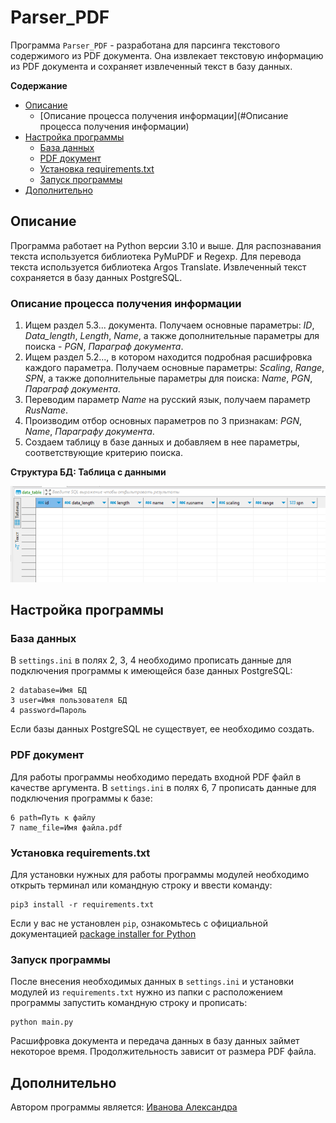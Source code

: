 <!-- omit in toc -->
# Parser_PDF

Программа `Parser_PDF` - разработанa для парсинга текстового содержимого из PDF документа. Она извлекает текстовую информацию из PDF документа и сохраняет извлеченный текст в базу данных.

**Содержание**
- [Описание](#описание)
  - [Описание процесса получения информации](#Описание процесса получения информации)
- [Настройка программы](#настройка-программы)
  - [База данных](#база-данных)
  - [PDF документ](#PDF-документ)
  - [Установка requirements.txt](#установка-requirementstxt)
  - [Запуск программы](#запуск-программы)
- [Дополнительно](#дополнительно)

## Описание

Программа работает на Python версии 3.10 и выше. Для распознавания текста используется библиотека PyMuPDF и Regexp. Для перевода текста используется библиотека Argos Translate. 
Извлеченный текст сохраняется в базу данных PostgreSQL.

### Описание процесса получения информации
1) Ищем раздел 5.3... документа. Получаем основные параметры: *ID*, *Data_length*, *Length*, *Name*, а также дополнительные параметры для поиска - *PGN*, *Параграф документа*.
2) Ищем раздел 5.2..., в котором находится подробная расшифровка каждого параметра. Получаем основные параметры: *Scaling*, *Range*, *SPN*, а также дополнительные параметры для поиска: *Name*, *PGN*, *Параграф документа*.
3) Переводим параметр *Name* на русский язык, получаем параметр *RusName*.
4) Производим отбор основных параметров по 3 признакам: *PGN*, *Name*, *Параграфу документа*.
5) Создаем таблицу в базе данных и добавляем в нее параметры, соответствующие критерию поиска.

**Структура БД: Таблица с данными**

![picture2](/db/db.png)  


## Настройка программы
### База данных

В `settings.ini` в полях 2, 3, 4 необходимо прописать данные для подключения программы к имеющейся базе данных PostgreSQL:

```
2 database=Имя БД
3 user=Имя пользователя БД
4 password=Пароль
```
Если базы данных PostgreSQL не существует, ее необходимо создать.
### PDF документ

Для работы программы необходимо передать входной PDF файл в качестве аргумента. В `settings.ini` в полях 6, 7 прописать данные для подключения программы к базе:

```
6 path=Путь к файлу
7 name_file=Имя файла.pdf

```

### Установка requirements.txt

Для установки нужных для работы программы модулей необходимо открыть терминал или командную строку и ввести команду:
```
pip3 install -r requirements.txt
```

Если у вас не установлен `pip`, ознакомьтесь с официальной документацией [package installer for Python](https://pip.pypa.io/en/stable/)
### Запуск программы
После внесения необходимых данных в `settings.ini` и установки модулей из `requirements.txt` нужно из папки с расположением программы запустить командную строку и прописать:
```
python main.py
```
Расшифровка документа и передача данных в базу данных займет некоторое время. Продолжительность зависит от размера PDF файла.


## Дополнительно
Автором программы является: [Иванова Александра](https://github.com/AleksandraIvanova90)